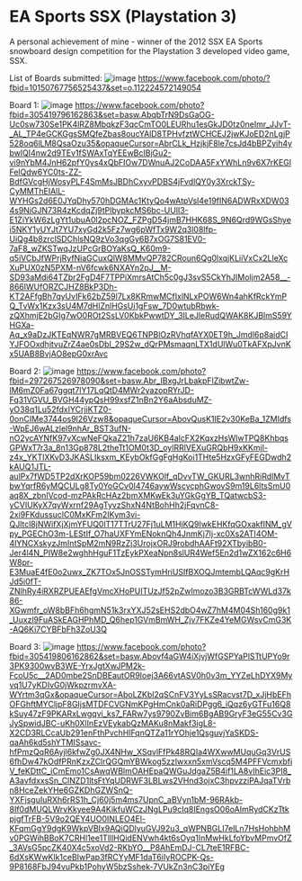 # EA Sports SSX (Playstation 3)
A personal achievement of mine - winner of the 2012 SSX EA Sports snowboard design competition for the Playstation 3 developed video game, SSX.

List of Boards submitted:
![image](https://github.com/user-attachments/assets/75783cce-adde-4b2b-9f94-3ee37e19e25c)
https://www.facebook.com/photo/?fbid=10150767756525437&set=o.112224572149054

Board 1:
![image](https://github.com/user-attachments/assets/59d11df0-17f9-43c4-8ee0-3614440df4d1)
https://www.facebook.com/photo?fbid=305419796162863&set=basw.AbqbTrN9DsGaOG-Uc0sw730Se1PK4lRZ8MbqkzF3qcCmTO0LEURhu1esGkJD0tz0neImr_JJvT-_AL_TP4eGCKGgsSMQfeZbas8oucYAlD8TPHvfztWCHCEJ2jwKJoED2nLgjP528oq6lLM8QsaOzu35&opaqueCursor=AbrCLk_HzjkjF8le7csJd4bBPZyih4ybwlQI4nw2d9TEv1fSWAxTqYEEwBcIBjGu2-vi9nYbM4JnH62pfY0ys4xQbFIOw7DWnuAJ2CoDAA5FxYWhLn9v6X7rKEGlFelQdw6YC0ts-ZZ-BdfGVcgHjWosyPLF4SmMsJBDhCxyvPDBS4jFvdlQY0y3XrckTSy-CyMMThEIAlL-WYHGs2d6E0JYqDhy570hDGMAc1KtyQo4wAtpVsl4e19fIN6ADWRxXDW034s9NiGJN73R4zKcdqZj9tPlbypkcMS6bc-UUlI3-E1ZiYkW6zLgYt1ubuA0l2pcNOZ_FZPgD54jmB7HHK68S_9N6Qrd9WGsShyei5NKY1yUYJt7YU7xyGd2k5Fz7wg6pWfTx9W2q3l08lfp-UiQg4b8zrclSDChlsNQ9zVo3qgGy6B7xOG7S81EV0-7aF8_wZKSTwqJzUPcGrBOYaKsQ_K60m9-q5iVCbJfWPrjRyfNiaGCuxQlW8MMvQP782CRoun6Qg0lxqjKLiiVxCx2LleXcXuPUX0zN5PXM-nV6fcwk6NXAYn2pJ__M-SD93aMdi64TZbr2FgD4F7TPPiXmrsAtCh5c0gJ3svS5CkYhJIMoljm2A58__-866lWUfORZCJHZ8BkP3Dh-KT2AFfgBh7qyUvIFk62bZ59l7Lx8KRmwMCfIxlNLxPOW6Wn4ahKfRckYmPQ_TvWx1Kzx3sU4M7dHlZnlHGsUi1gFsw_7D0wtubRbwk-zQXhmjE2bGIg7wO0ROt2SsLV0KbkPwwtDY_3ILeJleRudQWAK8KJBlmS59YHGXa-Aq_x9aDzJKTEqNWR7gMRBVEQ6TNPBlOzRVhqfAYX0ET9h_Jmdl6p8aidCIYJFOOxdhjtvuZrZ4ae0sDbl_29S2w_dQrPMsmaqnLTX1dUlWu0TkAFXpJvnKx5UAB8BvjAO8epG0xrAvc

Board 2:
![image](https://github.com/user-attachments/assets/4348925f-9a81-4118-86aa-2c5cf9a8df00)
https://www.facebook.com/photo?fbid=297267526978090&set=basw.Abr_IBxgJrLbakpFlZibwtZw-lM6mZ0Fa67ggqt7lY17LqQtD4MWr2yazopRYrJD-Fq31VGVU_BVGH44ypQsH99xsfZ1nBn2Y6aAbsduMZ-yO38q1Lu52fdxIYCrjiKTZ0-0onCIMe3744os9l26Vzw8&opaqueCursor=AbovQusK1IE2v30KeBa_1ZMIdfs-WpEJ6wALzlel9nhAr_BST3ufN-nO2ycAYNfK97vXcwNeFQkaZ21h7zaU6KB4alcFX2KqxzHsWlwTPQ8KhbqsGPWxT7r3a_8n13Gp878L2theTt1OM0t3D_oylRRlVEXuGRQbH9xKKmjl-z4x_YKTlXKvD3JKASLIksxm_KEybOkfGgFgHgKoi1THte5HzxGFyFEGDwdh2kAUQ1JTL-aulPx7fWD5TP2dXrKOP59bm0226VWKOlf_qDvvTW_GKURL3wnhRiRdlMvTbwYqrfR6yMQCULg8Ty0YoGCv0I4746aywWscycphGwovS9m19L6ltsSmU0aq8X_zbnIVcod-mzPAkRcHAz2bmXMKwEk3uYGkGgYB_TQatwcbS3-yCVIUKyX7qyWxrnf29AgTyvzShxN4NtBohHh2jFqvnC8-2xi9FKdussuclC0MxKFm2IKym3vi-QJltcl8jNWifXjXjmYFUQ0lT17TTrU27Fj1uLM1HjKQ9IwkEHKfqGOxakfINM_gVpy_PGEChO3m-LEStIf_O7haUXFYmENoknQh4JnmKj7lj-xc0Xs2ATI4OM-4lYNCXskyzJmIntSpM2mN9RzZj3UrojxORJ9robdhAAFt92XTbyibB0-Jer4l4N_PIW8e2wghhHguF1TzEykPXeaNpn8slUR4Wef5En2d1wZX162c6H6W8pr-E3MuaE4fE0o2uwx_ZK7TOx5JnOSSTymHriUSIfBXOQJmtembLQAqc9gKrHJd5i0fT-ZNlhRy4iRXRZPUEAEfgVmcXHoPUITUzJf52pZwImozo3B3GRBTcWWLd37k86-XGwmfr_oW8bBFh6hgmN51k3rxYXJ52sEHS2dbO4wZ7hM4M04Sh160g9k1_Uuxzl9FuASkEAGHPhMD_Q6hep1GVmBmWH_Zjv7FKZe4YeMGWsvCmG3K-AQ6Ki7CYBFbFh3ZoU3Q

Board 3:
![image](https://github.com/user-attachments/assets/edecee52-eea7-435f-9a9a-a2e741519799)
https://www.facebook.com/photo?fbid=305419806162862&set=basw.Abovf4aGW4iXjvjWfGSPYaPlSTtUPYo9r3PK9300wvB3WE-YrxJgtXwJPM2k-FcoU5c__2AD0mbe2SnDBEautOR9Ioej3A66vtASV0h0v3m_YYZeLhDYX9Myvq1U7yKDIvG0jWkpzrmvXA-WYrtm3qGx&opaqueCursor=AboLZKbl2qSCnFV3YyLsSRacvst7D_xJjHbEFhOFGhftMYCljpF8GIjsMTDFCVGNmKPgHmCnk0aRiDPgg6_iQqz6yGTFu16Q8kSuy47zF9PKARxLwgqvi_ks7_FARw7ys9790ZvBim6BgAB9GryF3eG55Cv3GJySpwidJBC-uKh0XlInEzVEykabQzMAKu8nMakf3igL8-X2CD3RLCcaUb291enFthPvchHlFqnQTZa11rYOhje1QsguvjYaSKDS-qaAh6kd5shYTMISsavc-hfPmzQqR6Ayjl6kfwZg0JX4NHw_XSqvlFfPk48RQIa4WXwwMUquGq3VrUS6fhDw47kOdfPRnKzxZClrQGQmYBWkog5zzIwxxn5xmVscq5M4PFFVcmxbfiV_feKDttC_iCmEmo1CsAwqWBlmOAHEpaQWGuJdgaZ5B4if1LA8vIhEic3PI8_A3avfdxxsSn_ClNZD1ltsFtYqUDRWF3LBLws2VHnd3ojxC3hpvzziPAJqaTVrbn8HceZekYHe6GZKDhGZWSnQ-YXFjsguIuRXh6rRS1h_Cj60j5m4ms7UpnC_aBVyn1bM-96RAkb-8If0dMUQLWrvKkyee9A4KikfuWCzJNgLPu9cIq8IEngsO06oAImRydCKzTtkpjgfTrFB-5V9o2QEY4UO0INLEO4El-KFqmGgY9dgK9WkpVBIx9AQiQDlyuGVJ92u3_qWPNBGLI7eILn7HsHohbhMv0PGWihBBoK7CRHl1ee1TlllHQidENVwh4kt6sOyq1InMwHkLfoYbvMPmvOfZ_3AVsG5pcZK40X4c5xoVd2-RKbYO__P8AhEmDJ-CL7teE1RFBC-6dXsKWwKlk1ceBIwPap3fRCYyMF1daT6iIyROCPK-Qs-9P8168FbJ94vuPkb1PohyW5bzSshek-7VUkZn3nC3piYEg



